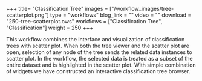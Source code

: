 +++
title= "Classification Tree"
images =  ["/workflow_images/tree-scatterplot.png"]
type = "workflows"
blog_link =  ""
video = ""
download = "250-tree-scatterplot.ows"
workflows = ["Classification Tree", "Classification"]
weight = 250
+++

This workflow combines the interface and visualization of classification trees with scatter plot. When both the tree viewer and the scatter plot are open, selection of any node of the tree sends the related data instances to scatter plot. In the workflow, the selected data is treated as a subset of the entire dataset and is highlighted in the scatter plot. With simple combination of widgets we have constructed an interactive classification tree browser.
